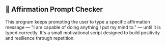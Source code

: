 ## 📘 Affirmation Prompt Checker
This program keeps prompting the user to type a specific affirmation message — "I am capable of doing anything I put my mind to." — until it is typed correctly. It's a small motivational script designed to build positivity and resilience through repetition.

